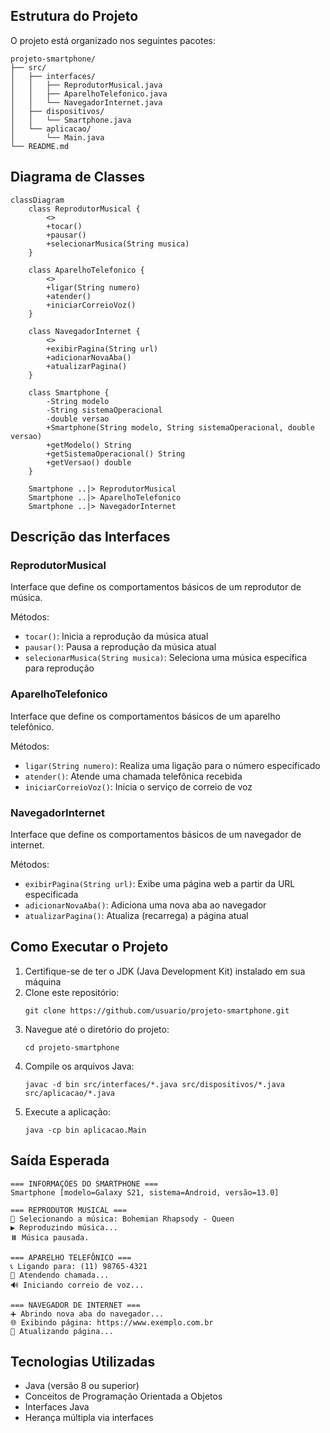 ## Estrutura do Projeto

O projeto está organizado nos seguintes pacotes:

```
projeto-smartphone/
├── src/
│   ├── interfaces/
│   │   ├── ReprodutorMusical.java
│   │   ├── AparelhoTelefonico.java
│   │   └── NavegadorInternet.java
│   ├── dispositivos/
│   │   └── Smartphone.java
│   └── aplicacao/
│       └── Main.java
└── README.md
```

## Diagrama de Classes

```mermaid
classDiagram
    class ReprodutorMusical {
        <>
        +tocar()
        +pausar()
        +selecionarMusica(String musica)
    }
    
    class AparelhoTelefonico {
        <>
        +ligar(String numero)
        +atender()
        +iniciarCorreioVoz()
    }
    
    class NavegadorInternet {
        <>
        +exibirPagina(String url)
        +adicionarNovaAba()
        +atualizarPagina()
    }
    
    class Smartphone {
        -String modelo
        -String sistemaOperacional
        -double versao
        +Smartphone(String modelo, String sistemaOperacional, double versao)
        +getModelo() String
        +getSistemaOperacional() String
        +getVersao() double
    }
    
    Smartphone ..|> ReprodutorMusical
    Smartphone ..|> AparelhoTelefonico
    Smartphone ..|> NavegadorInternet
```

## Descrição das Interfaces

### ReprodutorMusical
Interface que define os comportamentos básicos de um reprodutor de música.

Métodos:
- `tocar()`: Inicia a reprodução da música atual
- `pausar()`: Pausa a reprodução da música atual
- `selecionarMusica(String musica)`: Seleciona uma música específica para reprodução

### AparelhoTelefonico
Interface que define os comportamentos básicos de um aparelho telefônico.

Métodos:
- `ligar(String numero)`: Realiza uma ligação para o número especificado
- `atender()`: Atende uma chamada telefônica recebida
- `iniciarCorreioVoz()`: Inicia o serviço de correio de voz

### NavegadorInternet
Interface que define os comportamentos básicos de um navegador de internet.

Métodos:
- `exibirPagina(String url)`: Exibe uma página web a partir da URL especificada
- `adicionarNovaAba()`: Adiciona uma nova aba ao navegador
- `atualizarPagina()`: Atualiza (recarrega) a página atual

## Como Executar o Projeto

1. Certifique-se de ter o JDK (Java Development Kit) instalado em sua máquina
2. Clone este repositório:
   ```
   git clone https://github.com/usuario/projeto-smartphone.git
   ```
3. Navegue até o diretório do projeto:
   ```
   cd projeto-smartphone
   ```
4. Compile os arquivos Java:
   ```
   javac -d bin src/interfaces/*.java src/dispositivos/*.java src/aplicacao/*.java
   ```
5. Execute a aplicação:
   ```
   java -cp bin aplicacao.Main
   ```

## Saída Esperada

```
=== INFORMAÇÕES DO SMARTPHONE ===
Smartphone [modelo=Galaxy S21, sistema=Android, versão=13.0]

=== REPRODUTOR MUSICAL ===
🎵 Selecionando a música: Bohemian Rhapsody - Queen
▶️ Reproduzindo música...
⏸️ Música pausada.

=== APARELHO TELEFÔNICO ===
📞 Ligando para: (11) 98765-4321
📱 Atendendo chamada...
🔊 Iniciando correio de voz...

=== NAVEGADOR DE INTERNET ===
➕ Abrindo nova aba do navegador...
🌐 Exibindo página: https://www.exemplo.com.br
🔄 Atualizando página...
```

## Tecnologias Utilizadas

- Java (versão 8 ou superior)
- Conceitos de Programação Orientada a Objetos
- Interfaces Java
- Herança múltipla via interfaces